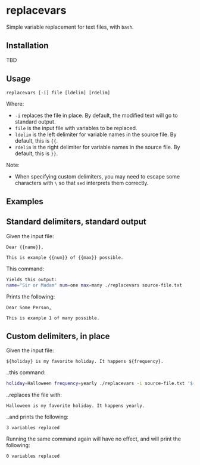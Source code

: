 # replacevars

Simple variable replacement for text files, with `bash`.

## Installation

TBD

## Usage

```
replacevars [-i] file [ldelim] [rdelim]
```

Where:

* `-i` replaces the file in place. By default, the modified text will go to standard output.
* `file` is the input file with variables to be replaced.
* `ldelim` is the left delimiter for variable names in the source file. By default, this is `{{`.
* `rdelim` is the right delimiter for variable names in the source file. By default, this is `}}`.

Note:
* When specifying custom delimiters, you may need to escape some characters  with `\` so that `sed` interprets
them correctly.

## Examples

## Standard delimiters, standard output

Given the input file:

```
Dear {{name}},

This is example {{num}} of {{max}} possible.
```

This command:

```bash
Yields this output:
name="Sir or Madam" num=one max=many ./replacevars source-file.txt
```

Prints the following:

```
Dear Some Person,

This is example 1 of many possible.
```

## Custom delimiters, in place

Given the input file:

```
${holiday} is my favorite holiday. It happens ${frequency}.
```

..this command:

```bash
holiday=Halloween frequency=yearly ./replacevars -i source-file.txt '${' '}'
```

..replaces the file with:

```
Halloween is my favorite holiday. It happens yearly.
```

..and prints the following:

```
3 variables replaced
```

Running the same command again will have no effect, and will print the following:

```
0 variables replaced
```
